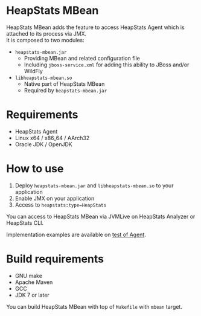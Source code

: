 HeapStats MBean
===================

HeapStats MBean adds the feature to access HeapStats Agent which is attached to its process via JMX.  
It is composed to two modules:

* `heapstats-mbean.jar`
    * Providing MBean and related configuration file
    * Including `jboss-service.xml` for adding this ability to JBoss and/or WildFly
* `libheapstats-mbean.so`
    * Native part of HeapStats MBean
    * Required by `heapstats-mbean.jar`

# Requirements #

* HeapStats Agent
* Linux x64 / x86_64 / AArch32
* Oracle JDK / OpenJDK

# How to use #

1. Deploy `heapstats-mbean.jar` and `libheapstats-mbean.so` to your application
2. Enable JMX on your application
3. Access to `heapstats:type=HeapStats`

You can access to HeapStats MBean via JVMLive on HeapStats Analyzer or HeapStats CLI.

Implementation examples are available on [test of Agent](../agent/test/mbean).

# Build requirements #

* GNU make
* Apache Maven
* GCC
* JDK 7 or later

You can build HeapStats MBean with top of `Makefile` with `mbean` target.
